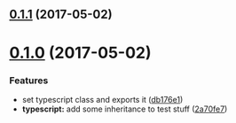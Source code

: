 <a name="0.1.1"></a>
## [0.1.1](https://github.com/slayerfat/npm-experiments/compare/v0.1.0...v0.1.1) (2017-05-02)



<a name="0.1.0"></a>
# [0.1.0](https://github.com/slayerfat/npm-experiments/compare/v0.0.0...v0.1.0) (2017-05-02)


### Features

* set typescript class and exports it ([db176e1](https://github.com/slayerfat/npm-experiments/commit/db176e1))
* **typescript:** add some inheritance to test stuff ([2a70fe7](https://github.com/slayerfat/npm-experiments/commit/2a70fe7))



